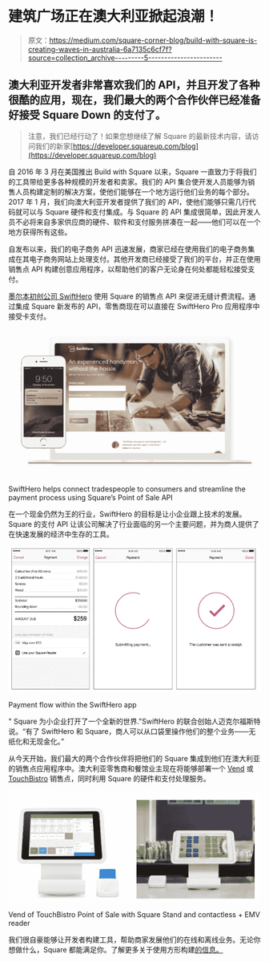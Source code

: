 # 建筑广场正在澳大利亚掀起浪潮！

> 原文：<https://medium.com/square-corner-blog/build-with-square-is-creating-waves-in-australia-6a7135c6cf7f?source=collection_archive---------5----------------------->

## 澳大利亚开发者非常喜欢我们的 API，并且开发了各种很酷的应用，现在，我们最大的两个合作伙伴已经准备好接受 Square Down 的支付了。

> 注意，我们已经行动了！如果您想继续了解 Square 的最新技术内容，请访问我们的新家[https://developer.squareup.com/blog](https://developer.squareup.com/blog)

自 2016 年 3 月在美国推出 Build with Square 以来，Square 一直致力于将我们的工具带给更多各种规模的开发者和卖家。我们的 API 集合使开发人员能够为销售人员构建定制的解决方案，使他们能够在一个地方运行他们业务的每个部分。2017 年 1 月，我们向澳大利亚开发者提供了我们的 API，使他们能够只需几行代码就可以与 Square 硬件和支付集成。与 Square 的 API 集成很简单，因此开发人员不必将来自多家供应商的硬件、软件和支付服务拼凑在一起——他们可以在一个地方获得所有这些。

自发布以来，我们的电子商务 API 迅速发展，商家已经在使用我们的电子商务集成在其电子商务网站上处理支付。其他开发商已经接受了我们的平台，并正在使用销售点 API 构建创意应用程序，以帮助他们的客户无论身在何处都能轻松接受支付。

[墨尔本初创公司 SwiftHero](https://swifthero.com.au/) 使用 Square 的销售点 API 来促进无缝计费流程。通过集成 Square 新发布的 API，零售商现在可以直接在 SwiftHero Pro 应用程序中接受卡支付。

![](img/1c849d7260d4e90e9866f64d9fdd024f.png)

SwiftHero helps connect tradespeople to consumers and streamline the payment process using Square’s Point of Sale API

在一个现金仍然为王的行业，SwiftHero 的目标是让小企业跟上技术的发展。Square 的支付 API 让该公司解决了行业面临的另一个主要问题，并为商人提供了在快速发展的经济中生存的工具。

![](img/5d7616a6a0623950160eb12b48b1c44b.png)

Payment flow within the SwiftHero app

" Square 为小企业打开了一个全新的世界."SwiftHero 的联合创始人迈克尔福斯特说。“有了 SwiftHero 和 Square，商人可以从口袋里操作他们的整个业务——无纸化和无现金化。”

从今天开始，我们最大的两个合作伙伴将把他们的 Square 集成到他们在澳大利亚的销售点应用程序中。澳大利亚零售商和餐馆业主现在将能够部署一个 [Vend](https://squareup.com/pos/partners/vend) 或 [TouchBistro](https://squareup.com/pos/partners/touchbistro) 销售点，同时利用 Square 的硬件和支付处理服务。

![](img/b41284bf30e4e0aeb2e44b1163b49a90.png)

Vend of TouchBistro Point of Sale with Square Stand and contactless + EMV reader

我们很自豪能够让开发者构建工具，帮助商家发展他们的在线和离线业务。无论你想做什么，Square 都能满足你。了解更多关于使用方形构建[的信息。](https://squareup.com/developers)
